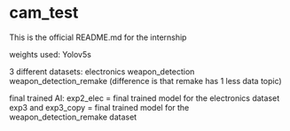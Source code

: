# cam_test


This is the official README.md for the internship

weights used: Yolov5s

3 different datasets:
electronics
weapon_detection
weapon_detection_remake 
(difference is that remake has 1 less data topic) 

final trained AI:
exp2_elec = final trained model for the electronics dataset
exp3 and exp3_copy = final trained model for the weapon_detection_remake dataset
